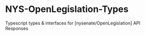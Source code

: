 # NYS-OpenLegislation-Types

Typescript types &amp; interfaces for [nysenate/OpenLegislation] API Responses
